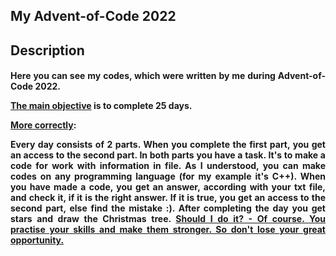 <!DOCTYPE html>
<html>
 <body>
 <h2>
 <b>
 My Advent-of-Code 2022
 </b>
 </h2>
 <h2>
 Description
 </h2>
 <h4>
 <p align="justify">Here you can see my codes, which were written by me during Advent-of-Code 2022.
 <p align="justify"><u>The main objective</u> is to complete 25 days.
 <p align="justify"><u>More correctly</u>:
 <p align="justify">Every day consists of 2 parts. When you complete the first part, you get an access to the second part. 
 In both parts you have a task. It's to make a code for work with information in file. As I understood, you can make codes on any programming language (for my example it's C++). When you have made a code, you get an answer, according with your txt file, and check it, if it is the right answer. If it is true, you get an access to the second part, else find the mistake :). After completing the day you get stars and draw the Christmas tree.  
 <u>Should I do it? - Of course. You practise your skills and make them stronger. So don't lose your great opportunity.
 </h4>
 </body>
</html>